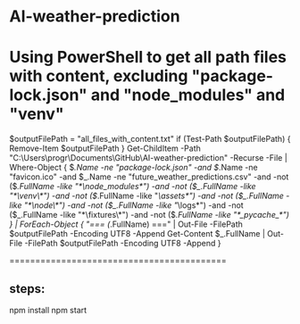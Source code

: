 # AI-weather-prediction

# Using PowerShell to get all path files with content, excluding "package-lock.json" and "node_modules" and "venv"

$outputFilePath = "all_files_with_content.txt"
if (Test-Path $outputFilePath) {
    Remove-Item $outputFilePath
}
Get-ChildItem -Path "C:\Users\progr\Documents\GitHub\AI-weather-prediction" -Recurse -File |
Where-Object {
    $_.Name -ne "package-lock.json" -and
    $_.Name -ne "favicon.ico" -and
    $_.Name -ne "future_weather_predictions.csv" -and
    -not ($_.FullName -like "*\node_modules\*") -and
    -not ($_.FullName -like "*\venv\*") -and
    -not ($_.FullName -like "*\assets\*") -and
    -not ($_.FullName -like "*\node\*") -and
    -not ($_.FullName -like "*\logs\*") -and
    -not ($_.FullName -like "*\fixtures\*") -and
    -not ($_.FullName -like "*\__pycache__\*")
} | ForEach-Object {
    "=== $($_.FullName) ===" | Out-File -FilePath $outputFilePath -Encoding UTF8 -Append
    Get-Content $_.FullName | Out-File -FilePath $outputFilePath -Encoding UTF8 -Append
}


==========================================

## steps:

npm install
npm start
